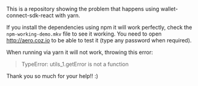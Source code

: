 This is a repository showing the problem that happens using wallet-connect-sdk-react with yarn.

If you install the dependencies using npm it will work perfectly, check the `npm-working-demo.mkv` file to see it working.
You need to open http://aero.coz.io to be able to test it (type any password when required).

When running via yarn it will not work, throwing this error:
> TypeError: utils_1.getError is not a function

Thank you so much for your help!! :)
